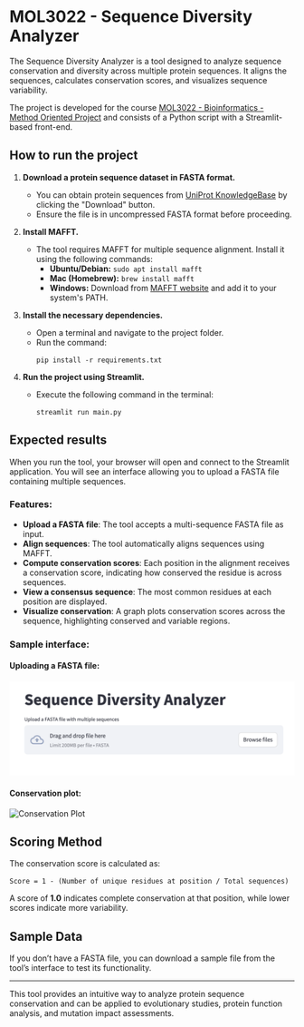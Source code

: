 # MOL3022 - Sequence Diversity Analyzer

The Sequence Diversity Analyzer is a tool designed to analyze sequence conservation and diversity across multiple protein sequences. It aligns the sequences, calculates conservation scores, and visualizes sequence variability.

The project is developed for the course [MOL3022 - Bioinformatics - Method Oriented Project](https://www.ntnu.edu/studies/courses/MOL3022#tab=omEmnet) and consists of a Python script with a Streamlit-based front-end.

## How to run the project

1. **Download a protein sequence dataset in FASTA format.**
   - You can obtain protein sequences from [UniProt KnowledgeBase](https://www.uniprot.org/uniprotkb?query=reviewed:true) by clicking the "Download" button.
   - Ensure the file is in uncompressed FASTA format before proceeding.

2. **Install MAFFT.**
   - The tool requires MAFFT for multiple sequence alignment. Install it using the following commands:
     - **Ubuntu/Debian:** `sudo apt install mafft`
     - **Mac (Homebrew):** `brew install mafft`
     - **Windows:** Download from 
     [MAFFT website](https://mafft.cbrc.jp/alignment/software/) and add it to your system's PATH.

3. **Install the necessary dependencies.**
   - Open a terminal and navigate to the project folder.
   - Run the command:
     ```
     pip install -r requirements.txt
     ```

4. **Run the project using Streamlit.**
   - Execute the following command in the terminal:
     ```
     streamlit run main.py
     ```

## Expected results

When you run the tool, your browser will open and connect to the Streamlit application. You will see an interface allowing you to upload a FASTA file containing multiple sequences.

### **Features:**
- **Upload a FASTA file**: The tool accepts a multi-sequence FASTA file as input.
- **Align sequences**: The tool automatically aligns sequences using MAFFT.
- **Compute conservation scores**: Each position in the alignment receives a conservation score, indicating how conserved the residue is across sequences.
- **View a consensus sequence**: The most common residues at each position are displayed.
- **Visualize conservation**: A graph plots conservation scores across the sequence, highlighting conserved and variable regions.

### **Sample interface:**

#### Uploading a FASTA file:
![Upload Page](docs/Upload_Page.png)

#### Conservation plot:
![Conservation Plot](docs/Conservation_Plot.png)

## Scoring Method

The conservation score is calculated as:
  ```
  Score = 1 - (Number of unique residues at position / Total sequences)
  ```
A score of **1.0** indicates complete conservation at that position, while lower scores indicate more variability.

## Sample Data

If you don’t have a FASTA file, you can download a sample file from the tool’s interface to test its functionality.

---
This tool provides an intuitive way to analyze protein sequence conservation and can be applied to evolutionary studies, protein function analysis, and mutation impact assessments.

